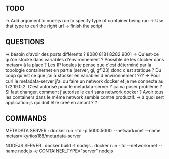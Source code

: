 ## TODO

-> Add argument to nodejs run to specify type of container being run
-> Use that type to curl the right url
-> finish the script

## QUESTIONS

-> besoin d'avoir des ports différents ? 8080 8181 8282 9001
-> Qu'est-ce qu'on stocke dans variables d'environnement ? Possible de les stocker dans metasrv à la place ?
Les IP locales je pense que c'est déterminé par la topologie containernet en partie (server, gi, gf123) donc
c'est statique ? Du coup qu'est ce que j'ai à stocker en variables d'environnement ???
-> Pour curl le metadata-server j'ai du faire un network docker et je me connecte au 172.19.0.2.
C'est autorisé pour le metadata-server ? ça va poser problème ? Si faut changer, comment j'autorise le curl
sans network docker ? Avoir tous les containers dans le même network semble contre productif.
-> à quoi sert application.js qui doit être créé en amont ? ?

## COMMANDS

METADATA SERVER :
docker run -itd -p 5000:5000 --network=net --name metasrv kyriios188/metadata-server

NODEJS SERVER :
docker build -t nodejs .
docker run -itd --network=net --name nodejs -e CONTAINER_TYPE="server" nodejs
